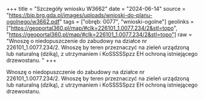 +++
title = "Szczegóły wniosku W3662"
date = "2024-06-14"
source = "https://bip.brg.gda.pl/images/uploads/wnioski-do-planu-ogolnego/w3662.pdf"
tags = ["obręb: 0077", "wnioski-ogolne"]
geolinks = ["https://geoportal360.pl/map/#clk=226101_1.0077.234/2&stl=topo", "https://geoportal360.pl/map/#clk=226101_1.0077.234/2&stl=topo"]
raw = "Wnoszę o niedopuszczenie do zabudowy na działce nr 226101_1.0077.234/2. Wnoszę by teren przeznaczyć na zieleń urządzoną lub naturalną (dziką), z utrzymaniem i KoSSSSSpzz EH ochroną istniejącego drzewostanu. "
+++

Wnoszę o niedopuszczenie do zabudowy na działce nr 226101_1.0077.234/2.
Wnoszę by teren przeznaczyć na zieleń urządzoną lub naturalną (dziką), z utrzymaniem i
KoSSSSSpzz
EH
ochroną istniejącego drzewostanu.



